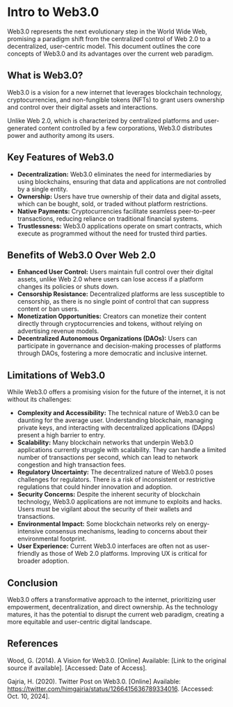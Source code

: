 # Intro to Web3.0

Web3.0 represents the next evolutionary step in the World Wide Web, promising a paradigm shift from the centralized control of Web 2.0 to a decentralized, user-centric model. This document outlines the core concepts of Web3.0 and its advantages over the current web paradigm.

## What is Web3.0?

Web3.0 is a vision for a new internet that leverages blockchain technology, cryptocurrencies, and non-fungible tokens (NFTs) to grant users ownership and control over their digital assets and interactions.

Unlike Web 2.0, which is characterized by centralized platforms and user-generated content controlled by a few corporations, Web3.0 distributes power and authority among its users.

## Key Features of Web3.0

- **Decentralization:** Web3.0 eliminates the need for intermediaries by using blockchains, ensuring that data and applications are not controlled by a single entity.
- **Ownership:** Users have true ownership of their data and digital assets, which can be bought, sold, or traded without platform restrictions.
- **Native Payments:** Cryptocurrencies facilitate seamless peer-to-peer transactions, reducing reliance on traditional financial systems.
- **Trustlessness:** Web3.0 applications operate on smart contracts, which execute as programmed without the need for trusted third parties.

## Benefits of Web3.0 Over Web 2.0

- **Enhanced User Control:** Users maintain full control over their digital assets, unlike Web 2.0 where users can lose access if a platform changes its policies or shuts down.
- **Censorship Resistance:** Decentralized platforms are less susceptible to censorship, as there is no single point of control that can suppress content or ban users.
- **Monetization Opportunities:** Creators can monetize their content directly through cryptocurrencies and tokens, without relying on advertising revenue models.
- **Decentralized Autonomous Organizations (DAOs):** Users can participate in governance and decision-making processes of platforms through DAOs, fostering a more democratic and inclusive internet.

## Limitations of Web3.0

While Web3.0 offers a promising vision for the future of the internet, it is not without its challenges:

- **Complexity and Accessibility:** The technical nature of Web3.0 can be daunting for the average user. Understanding blockchain, managing private keys, and interacting with decentralized applications (DApps) present a high barrier to entry.
- **Scalability:** Many blockchain networks that underpin Web3.0 applications currently struggle with scalability. They can handle a limited number of transactions per second, which can lead to network congestion and high transaction fees.
- **Regulatory Uncertainty:** The decentralized nature of Web3.0 poses challenges for regulators. There is a risk of inconsistent or restrictive regulations that could hinder innovation and adoption.
- **Security Concerns:** Despite the inherent security of blockchain technology, Web3.0 applications are not immune to exploits and hacks. Users must be vigilant about the security of their wallets and transactions.
- **Environmental Impact:** Some blockchain networks rely on energy-intensive consensus mechanisms, leading to concerns about their environmental footprint.
- **User Experience:** Current Web3.0 interfaces are often not as user-friendly as those of Web 2.0 platforms. Improving UX is critical for broader adoption.

## Conclusion

Web3.0 offers a transformative approach to the internet, prioritizing user empowerment, decentralization, and direct ownership. As the technology matures, it has the potential to disrupt the current web paradigm, creating a more equitable and user-centric digital landscape.

## References

Wood, G. (2014). A Vision for Web3.0. [Online] Available: [Link to the original source if available]. [Accessed: Date of Access].

Gajria, H. (2020). Twitter Post on Web3.0. [Online] Available: https://twitter.com/himgajria/status/1266415636789334016. [Accessed: Oct. 10, 2024].
